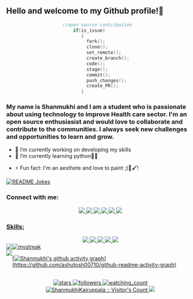 ## Hello and welcome to my Github profile!👋


 ```c
                      //open source contribution
                          if(is_issue)
                             {
                               fork();
                               clone();
                               set_remote();
                               create_branch();
                               code();
                               stage();
                               commit();
                               push_changes();
                               create_PR();
                             }       
  ```
  
### My name is Shanmukhi and I am a student who is passionate about using technology to improve Health care sector. I'm an open source enthusiasist and would love to            collaborate and contribute to the communities. I always seek new challenges and opportunities to learn and grow.

<!--
**ShanmukhiKairuppala/ShanmukhiKairuppala** is a ✨ _special_ ✨ repository because its `README.md` (this file) appears on your GitHub profile.

Here are some ideas to get you started:-->

- 🔭 I’m currently working on developing my skills
- 🌱 I’m currently learning python👩‍💻
<!--- 👯 I’m looking to collaborate on ...
- 🤔 I’m looking for help with ...
- 💬 Ask me about ...-->
<!--- 📫 How to reach me: ...
- 😄 Pronouns: ...-->
- ⚡ Fun fact: I'm an aesthete and love to paint ;)🎨🖌️!  

<a href="https://readme-jokes.vercel.app"><img align="center" src="https://readme-jokes.vercel.app/api?hideBorder&theme=gradientBlue" alt="README Jokes"></a>

###  Connect with me:
 
<div id="badges" align="center">
  <a href= "https://www.linkedin.com/in/shanmukhi-k-56535525b/">
   <img src="https://img.shields.io/badge/LinkedIn-0077B5?style=for-the-badge&logo=linkedin&logoColor=white"/>
  </a>
 
 <a href = "https://twitter.com/Sirious_19"/>
 <img src ="https://img.shields.io/badge/Twitter-1DA1F2?style=for-the-badge&logo=twitter&logoColor=white"/>
 </a>
 
  <a href = "https://www.instagram.com/shanmukhi_kairuppala/?next=%2F">
 <img src ="https://img.shields.io/badge/Instagram-E4405F?style=for-the-badge&logo=instagram&logoColor=white"/>
 </a>
 
 <a href = "https://leetcode.com/Shanmukhi_kairuppala/">
 <img src ="https://img.shields.io/badge/-LeetCode-FFA116?style=for-the-badge&logo=LeetCode&logoColor=black"/>
 </a>

 <a href = "https://www.hackerrank.com/21241A05M7">
 <img src ="https://img.shields.io/badge/-Hackerrank-2EC866?style=for-the-badge&logo=HackerRank&logoColor=white"/>
 </a>
 <a href = "https://shanmukhikairuppala@gmail.com">
<img src = "https://img.shields.io/badge/Gmail-D14836?style=for-the-badge&logo=gmail&logoColor=white"/>
</div>

### Skills:
<div align = "center">
   <img src = "https://img.shields.io/badge/HTML5-E34F26?style=for-the-badge&logo=html5&logoColor=white"/>
 <img src = "https://img.shields.io/badge/CSS3-1572B6?style=for-the-badge&logo=css3&logoColor=white"/>
<img src = "https://img.shields.io/badge/Java-ED8B00?style=for-the-badge&logo=java&logoColor=white"/>
  <img src = "https://img.shields.io/badge/C-00599C?style=for-the-badge&logo=c&logoColor=white"/>
  <img src = "https://img.shields.io/badge/Python-14354C?style=for-the-badge&logo=python&logoColor=white"/>
  </div>
 
 <div style="display: flex; flex-direction: row;">
    <img class="img" src="https://github-readme-stats.vercel.app/api?username=ShanmukhiKairuppala&show_icons=true&theme=radical" />
     <img src="https://github-readme-streak-stats.herokuapp.com/?user=ShanmukhiKairuppala&theme=nightowl" alt="mystreak"/>
</div>
    
  <div style="display: flex; flex-direction: row;"> 
  <img class="img" align="center" src="https://github-readme-stats.vercel.app/api/top-langs/?username=ShanmukhiKairuppala&theme=react&layout=tokyonight" />
  
 [![Shanmukhi's github activity graph](https://github-readme-activity-graph.cyclic.app/graph?username=ShanmukhiKairuppala&bg_color=0f2d3d&color=1cadfb&line=1cadfb&point=1cadfb&area=true&hide_border=true")](https://github.com/ashutosh00710/github-readme-activity-graph)
 
  </div>  
 <br />
  <div align="center"> 
  <img src="https://img.shields.io/github/stars/ShanmukhiKairuppala?label=Stars" alt="stars">
 <img alt="followers" title="Follow me on Github" src="https://img.shields.io/github/followers/ShanmukhiKairuppala?color=236ad3&style=for-the-      badge&logo=github&label=Followers"/>
 <img src="https://komarev.com/ghpvc/?username=ShanmukhiKairuppala&color=brightgreen" alt="watching_count" />
 <img src="https://profile-counter.glitch.me/{ShanmukhiKairuppala}/count.svg" alt=" ShanmukhiKairuppala :: Visitor's Count" />

<img src="https://github-profile-trophy.vercel.app/?username=ShanmukhiKairuppala&theme=juicyfresh&no-bg=true" />
</div>
